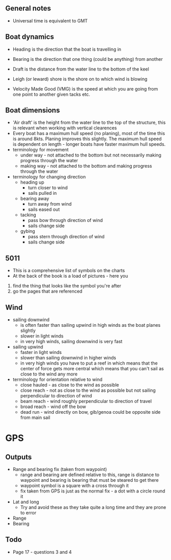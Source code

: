 ## General notes
* Universal time is equivalent to GMT

## Boat dynamics
* Heading is the direction that the boat is travelling in
* Bearing is the direction that one thing (could be anything) from another
* Draft is the distance from the water line to the bottom of the keel

* Leigh (or leward) shore is the shore on to which wind is blowing
* Velocity Made Good (VMG) is the speed at which you are going from one point to another given tacks etc.

## Boat dimensions
* 'Air draft' is the height from the water line to the top of the structure, this is relevant when working with vertical clearences
* Every boat has a maximum hull speed (no planing), most of the time this is around 8kts. Planing improves this slightly. The maximum hull speed is dependent on length - longer boats have faster maximum hull speeds.
* terminology for movement
  - under way - not attached to the bottom but not necessarily making progress through the water
  - making way - not attached to the bottom and making progress through the water
* terminology for changing direction
  - heading up
    - turn closer to wind
    - sails pulled in
  - bearing away
    - turn away from wind
    - sails eased out
  - tacking
    - pass bow through direction of wind
    - sails change side
  - gybing
    - pass stern through direction of wind
    - sails change side

## 5011
* This is a comprehensive list of symbols on the charts
* At the back of the book is a load of pictures - here you
 1. find the thing that looks like the symbol you're after
 2. go the pages that are referenced

## Wind
* sailing downwind
  - is often faster than sailing upwind in high winds as the boat planes slightly
  - slower in light winds
  - in very high winds, sailing downwind is very fast
* sailing upwind
  - faster in light winds
  - slower than sailing downwind in higher winds
  - in very high winds you have to put a reef in which means that the center of force gets more central which means that you can't sail as close to the wind any more
* terminology for orientation relative to wind
  - close hauled - as close to the wind as possible
  - close reach - not as close to the wind as possible but not sailing perpendicular to direction of wind
  - beam reach - wind roughly perpendicular to direction of travel
  - broad reach - wind off the bow
  - dead run - wind directly on bow, gib/genoa could be opposite side from main sail

# GPS
## Outputs
* Range and bearing fix (taken from waypoint)
  - range and bearing are defined relative to this, range is distance to waypoint and bearing is bearing that must be steared to get there
  - waypoint symbol is a square with a cross through it
  - fix taken from GPS is just as the normal fix - a dot with a circle round it
* Lat and long
  - Try and avoid these as they take quite a long time and they are prone to error
* Range
* Bearing

## Todo
* Page 17 - questions 3 and 4
